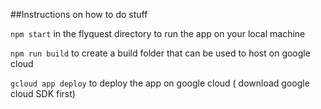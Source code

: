 ##Instructions on how to do stuff

`npm start` in the flyquest directory to run the app on your local machine

`npm run build` to create a build folder that can be used to host on google cloud

`gcloud app deploy` to deploy the app on google cloud ( download google cloud SDK first)
